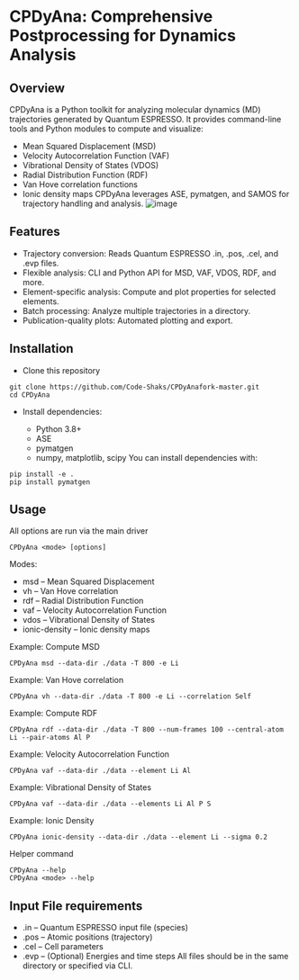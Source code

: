 # CPDyAna: Comprehensive Postprocessing for Dynamics Analysis

## Overview
CPDyAna is a Python toolkit for analyzing molecular dynamics (MD) trajectories generated by Quantum ESPRESSO. It provides command-line tools and Python modules to compute and visualize:

- Mean Squared Displacement (MSD)
- Velocity Autocorrelation Function (VAF)
- Vibrational Density of States (VDOS)
- Radial Distribution Function (RDF)
- Van Hove correlation functions
- Ionic density maps
CPDyAna leverages ASE, pymatgen, and SAMOS for trajectory handling and analysis.
![image](https://github.com/user-attachments/assets/6c6c8748-bba0-44b5-a0d3-e154778a8d50)

## Features
- Trajectory conversion: Reads Quantum ESPRESSO .in, .pos, .cel, and .evp files.
- Flexible analysis: CLI and Python API for MSD, VAF, VDOS, RDF, and more.
- Element-specific analysis: Compute and plot properties for selected elements.
- Batch processing: Analyze multiple trajectories in a directory.
- Publication-quality plots: Automated plotting and export.


## Installation

- Clone this repository
```shell
git clone https://github.com/Code-Shaks/CPDyAnafork-master.git
cd CPDyAna
```
- Install dependencies:

  - Python 3.8+
  - ASE
  - pymatgen
  - numpy, matplotlib, scipy
You can install dependencies with:
```shell
pip install -e .
pip install pymatgen
```

## Usage
All options are run via the main driver
```shell
CPDyAna <mode> [options]
```
Modes:
- msd – Mean Squared Displacement
- vh – Van Hove correlation
- rdf – Radial Distribution Function
- vaf – Velocity Autocorrelation Function
- vdos – Vibrational Density of States
- ionic-density – Ionic density maps

Example: Compute MSD
```shell
CPDyAna msd --data-dir ./data -T 800 -e Li
```

Example: Van Hove correlation
```shell
CPDyAna vh --data-dir ./data -T 800 -e Li --correlation Self
```

Example: Compute RDF
```shell
CPDyAna rdf --data-dir ./data -T 800 --num-frames 100 --central-atom Li --pair-atoms Al P
```

Example: Velocity Autocorrelation Function
```shell
CPDyAna vaf --data-dir ./data --element Li Al
```

Example: Vibrational Density of States
```Shell
CPDyAna vaf --data-dir ./data --elements Li Al P S
```

Example: Ionic Density
```shell
CPDyAna ionic-density --data-dir ./data --element Li --sigma 0.2
```

Helper command
```shell
CPDyAna --help
CPDyAna <mode> --help
```

## Input File requirements
- .in – Quantum ESPRESSO input file (species)
- .pos – Atomic positions (trajectory)
- .cel – Cell parameters
- .evp – (Optional) Energies and time steps
All files should be in the same directory or specified via CLI.

